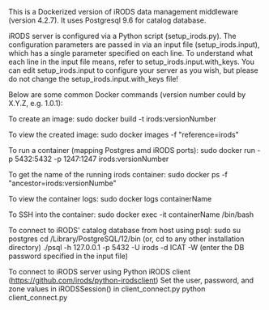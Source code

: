 This is a Dockerized version of iRODS data management middleware (version 4.2.7). It uses Postgresql 9.6 for catalog database.

iRODS server is configured via a Python script (setup_irods.py). The configuration parameters are passed in via 
an input file (setup_irods.input), which has a single parameter specified on each line. To understand what each line in 
the input file means, refer to setup_irods.input.with_keys. You can edit setup_irods.input to configure your server as you wish, 
but please do not change the setup_irods.input.with_keys file!

Below are some common Docker commands (version number could by X.Y.Z, e.g. 1.0.1):

To create an image: 
    sudo docker build -t irods:versionNumber

To view the created image: 
    sudo docker images -f "reference=irods"

To run a container (mapping Postgres amd iRODS ports): 
    sudo docker run -p 5432:5432 -p 1247:1247 irods:versionNumber

To get the name of the running irods container:
    sudo docker ps -f "ancestor=irods:versionNumbe"

To view the container logs: 
    sudo docker logs containerName

To SSH into the container:
    sudo docker exec -it containerName /bin/bash

To connect to iRODS' catalog database from host using psql:
    sudo su postgres
    cd /Library/PostgreSQL/12/bin (or, cd to any other installation directory)
    ./psql -h 127.0.0.1 -p 5432 -U irods -d ICAT -W (enter the DB password specified in the input file)

To connect to iRODS server using Python iRODS client (https://github.com/irods/python-irodsclient) 
    Set the user, password, and zone values in iRODSSession() in client_connect.py
    python client_connect.py

